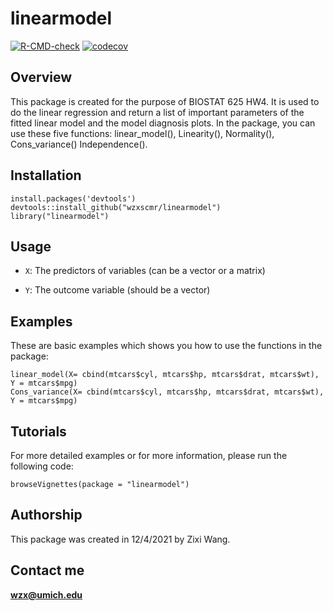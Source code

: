 # linearmodel
<!-- badges: start -->
  [![R-CMD-check](https://github.com/wzxscmr/R-package/workflows/R-CMD-check/badge.svg)](https://github.com/wzxscmr/R-package/actions)
   [![codecov](https://codecov.io/gh/wzxscmr/R-package/branch/main/graph/badge.svg?token=VYQ1L987CX)](https://codecov.io/gh/wzxscmr/R-package)
  <!-- badges: end -->
 
## Overview
This package is created for the purpose of BIOSTAT 625 HW4. It is used to do the linear regression and return a list of important parameters of the fitted linear model and the model diagnosis plots. In the package, you can use these five functions: linear_model(), Linearity(), Normality(), Cons_variance() Independence().

## Installation
```{r}
install.packages('devtools')
devtools::install_github("wzxscmr/linearmodel")
library("linearmodel")
```

## Usage
* `X`: The predictors of variables (can be a vector or a matrix)

* `Y`: The outcome variable (should be a vector)

## Examples
These are basic examples which shows you how to use the functions in the package:
```{r}
linear_model(X= cbind(mtcars$cyl, mtcars$hp, mtcars$drat, mtcars$wt), Y = mtcars$mpg)
Cons_variance(X= cbind(mtcars$cyl, mtcars$hp, mtcars$drat, mtcars$wt), Y = mtcars$mpg)
```

## Tutorials
For more detailed examples or for more information, please run the following code:
```{r}
browseVignettes(package = "linearmodel")
```

## Authorship
This package was created in 12/4/2021 by Zixi Wang.

## Contact me
**wzx@umich.edu**


